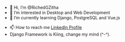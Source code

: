 - 👋 Hi, I’m @RichedGZitha
- 👀 I’m interested in Desktop and Web Development 
- 🌱 I’m currently learning Django, PostgreSQL and Vue.js
<!--- 💞️ I’m looking to collaborate on Mozilla -->
- 📫 How to reach me [LinkedIn Profile](https://www.linkedin.com/in/riched-zitha-6834911ba/)
- Django Framework is Kiing, change my mind (^-^).

<!---
RichedGZitha/RichedGZitha is a ✨ special ✨ repository because its `README.md` (this file) appears on your GitHub profile.
You can click the Preview link to take a look at your changes.
--->
